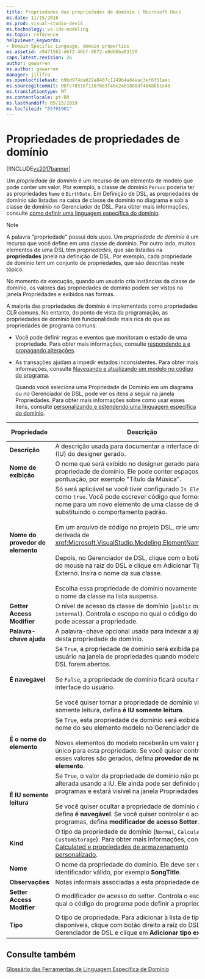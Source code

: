 ```yaml
---
title: Propriedades das propriedades de domínio | Microsoft Docs
ms.date: 11/15/2016
ms.prod: visual-studio-dev14
ms.technology: vs-ide-modeling
ms.topic: reference
helpviewer_keywords:
- Domain-Specific Language, domain properties
ms.assetid: a9471562-d6f2-46bf-9872-e0d66ba03150
caps.latest.revision: 26
author: gewarren
ms.author: gewarren
manager: jillfra
ms.openlocfilehash: b9bd974da022a8407c1249b4a84eac3ef6f61aec
ms.sourcegitcommit: 08fc78516f1107b83f46e2401888df4868bb1e40
ms.translationtype: MT
ms.contentlocale: pt-BR
ms.lasthandoff: 05/15/2019
ms.locfileid: "65701901"
---
```

# <a name="properties-of-domain-properties"></a>Propriedades de propriedades de domínio
[!INCLUDE[vs2017banner](../includes/vs2017banner.md)]

Um *propriedade de domínio* é um recurso de um elemento de modelo que pode conter um valor. Por exemplo, a classe de domínio `Person` poderia ter as propriedades `Name` e `BirthDate`. Em Definição de DSL, as propriedades de domínio são listadas na caixa de classe de domínio no diagrama e sob a classe de domínio no Gerenciador de DSL. Para obter mais informações, consulte [como definir uma linguagem específica do domínio](../modeling/how-to-define-a-domain-specific-language.md).  
  
> [!NOTE]
> A palavra "propriedade" possui dois usos. Um *propriedade de domínio* é um recurso que você define em uma classe de domínio. Por outro lado, muitos elementos de uma DSL têm *propriedades*, que são listadas na **propriedades** janela na definição de DSL. Por exemplo, cada propriedade de domínio tem um conjunto de propriedades, que são descritas neste tópico.  
  
 No momento da execução, quando um usuário cria instâncias da classe de domínio, os valores das propriedades de domínio podem ser vistos na janela Propriedades e exibidos nas formas.  
  
 A maioria das propriedades de domínio é implementada como propriedades CLR comuns. No entanto, do ponto de vista da programação, as propriedades de domínio têm funcionalidade mais rica do que as propriedades de programa comuns:  
  
- Você pode definir regras e eventos que monitoram o estado de uma propriedade. Para obter mais informações, consulte [respondendo a e propagando alterações](../modeling/responding-to-and-propagating-changes.md).  
  
- As transações ajudam a impedir estados inconsistentes. Para obter mais informações, consulte [Navegando e atualizando um modelo no código do programa](../modeling/navigating-and-updating-a-model-in-program-code.md).  
  
  Quando você seleciona uma Propriedade de Domínio em um diagrama ou no Gerenciador de DSL, pode ver os itens a seguir na janela Propriedades. Para obter mais informações sobre como usar esses itens, consulte [personalizando e estendendo uma linguagem específica do domínio](../modeling/customizing-and-extending-a-domain-specific-language.md).  
  
|Propriedade|Descrição|Valor padrão|  
|--------------|-----------------|-------------------|  
|**Descrição**|A descrição usada para documentar a interface do usuário (IU) do designer gerado.|\<nenhum>|  
|**Nome de exibição**|O nome que será exibido no designer gerado para essa propriedade de domínio. Ele pode conter espaços e pontuação, por exemplo "Título da Música".|\<nenhum>|  
|**Nome do provedor de elemento**|Só será aplicável se você tiver configurado `Is Element Name` como `true`. Você pode escrever código que fornece um nome para um novo elemento de uma classe de domínio, substituindo o comportamento padrão.<br /><br /> Em um arquivo de código no projeto DSL, crie uma classe derivada de <xref:Microsoft.VisualStudio.Modeling.ElementNameProvider>.<br /><br /> Depois, no Gerenciador de DSL, clique com o botão direito do mouse na raiz do DSL e clique em Adicionar Tipo Externo. Insira o nome da sua classe.<br /><br /> Escolha essa propriedade de domínio novamente e escolha o nome da classe na lista suspensa.|\<nenhum>|  
|**Getter Access Modifier**|O nível de acesso da classe de domínio (`public` ou `internal`). Controla o escopo no qual o código do programa pode acessar a propriedade.|`public`|  
|**Palavra-chave ajuda**|A palavra-chave opcional usada para indexar a ajuda F1 desta propriedade de domínio.|\<nenhum>|  
|**É navegável**|Se `True`, a propriedade de domínio será exibida para o usuário na janela de propriedades quando modelos deste DSL forem abertos.<br /><br /> Se `False`, a propriedade de domínio ficará oculta na interface do usuário.<br /><br /> Se você quiser tornar a propriedade de domínio visível, mas somente leitura, defina **é IU somente leitura**.|`True`|  
|**É o nome do elemento**|Se `True`, esta propriedade de domínio será exibida como o nome do seu elemento modelo no Gerenciador de DSL.<br /><br /> Novos elementos do modelo receberão um valor padrão único para esta propriedade. Se você quiser controlar como esses valores são gerados, defina **provedor de nomes de elemento**.|`False`|  
|**É IU somente leitura**|Se `True`, o valor da propriedade de domínio não poderá ser alterada usando a IU. Ele ainda pode ser definido por programas e estará visível na janela Propriedades.<br /><br /> Se você quiser ocultar a propriedade de domínio do usuário, defina **é navegável**. Se você quiser controlar o acesso por programas, defina **modificador de acesso Setter**.|`False`|  
|**Kind**|O tipo da propriedade de domínio (`Normal`, `Calculated` ou `CustomStorage`). Para obter mais informações, consulte [Calculated e propriedades de armazenamento personalizado](../modeling/calculated-and-custom-storage-properties.md).|`Normal`|  
|**Nome**|O nome da propriedade do domínio. Ele deve ser um identificador válido, por exemplo **SongTitle**.|\<nenhum>|  
|**Observações**|Notas informais associadas a esta propriedade de domínio.|\<nenhum>|  
|**Setter Access Modifier**|O modificador de acesso do setter. Controla o escopo no qual o código do programa pode definir a propriedade.|`public`|  
|**Tipo**|O tipo de propriedade. Para adicionar à lista de tipos disponíveis, clique com botão direito a raiz do DSL no Gerenciador de DSL e clique em **Adicionar tipo externo**.|`String`|  
  
## <a name="see-also"></a>Consulte também  
 [Glossário das Ferramentas de Linguagem Específica de Domínio](https://msdn.microsoft.com/ca5e84cb-a315-465c-be24-76aa3df276aa)
